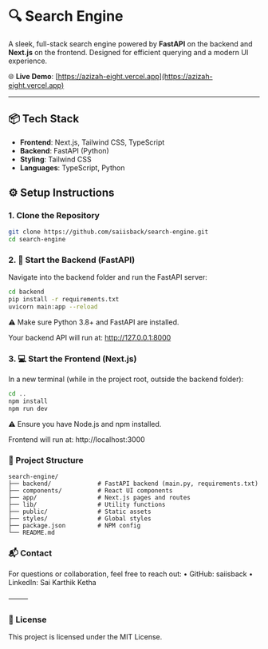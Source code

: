 # 🔍 Search Engine

A sleek, full-stack search engine powered by **FastAPI** on the backend and **Next.js** on the frontend. Designed for efficient querying and a modern UI experience.

🌐 **Live Demo**: [https://azizah-eight.vercel.app](https://azizah-eight.vercel.app)

---

## 📦 Tech Stack

- **Frontend**: Next.js, Tailwind CSS, TypeScript  
- **Backend**: FastAPI (Python)  
- **Styling**: Tailwind CSS  
- **Languages**: TypeScript, Python



## ⚙️ Setup Instructions

### 1. Clone the Repository

```bash
git clone https://github.com/saiisback/search-engine.git
cd search-engine
```


### 2. 🚀 Start the Backend (FastAPI)

Navigate into the backend folder and run the FastAPI server:

```bash
cd backend
pip install -r requirements.txt
uvicorn main:app --reload
```

⚠️ Make sure Python 3.8+ and FastAPI are installed.

Your backend API will run at:
http://127.0.0.1:8000


### 3. 💻 Start the Frontend (Next.js)

In a new terminal (while in the project root, outside the backend folder):

```bash
cd ..
npm install
npm run dev
```
⚠️ Ensure you have Node.js and npm installed.

Frontend will run at:
http://localhost:3000

### 📁 Project Structure

```plaintext
search-engine/
├── backend/             # FastAPI backend (main.py, requirements.txt)
├── components/          # React UI components
├── app/                 # Next.js pages and routes
├── lib/                 # Utility functions
├── public/              # Static assets
├── styles/              # Global styles
├── package.json         # NPM config
└── README.md
```


### 📬 Contact

For questions or collaboration, feel free to reach out:
	•	GitHub: saiisback
	•	LinkedIn: Sai Karthik Ketha

⸻

### 📄 License

This project is licensed under the MIT License.
